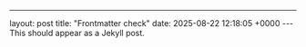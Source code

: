 ---
layout: post
title: "Frontmatter check"
date: 2025-08-22 12:18:05 +0000
---This should appear as a Jekyll post.
